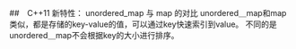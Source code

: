 ##　C++11 新特性： unordered_map 与 map 的对比
unordered＿map和map类似，都是存储的key-value的值，可以通过key快速索引到value。
不同的是unordered＿map不会根据key的大小进行排序。

